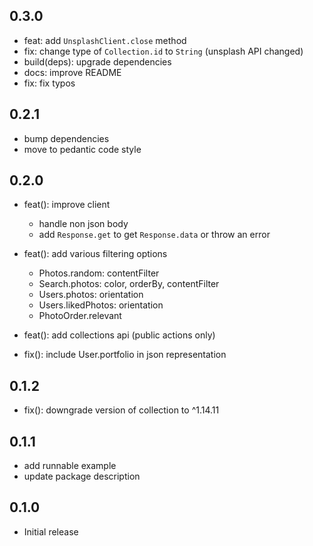 ## 0.3.0

- feat: add `UnsplashClient.close` method
- fix: change type of `Collection.id` to `String` (unsplash API changed)
- build(deps): upgrade dependencies
- docs: improve README
- fix: fix typos

## 0.2.1

- bump dependencies
- move to pedantic code style

## 0.2.0

- feat(): improve client
    - handle non json body
    - add `Response.get` to get `Response.data` or throw an error
    
- feat(): add various filtering options
    - Photos.random: contentFilter
    - Search.photos: color, orderBy, contentFilter
    - Users.photos: orientation
    - Users.likedPhotos: orientation
    - PhotoOrder.relevant
    
- feat(): add collections api (public actions only)

- fix(): include User.portfolio in json representation

## 0.1.2

- fix(): downgrade version of collection to ^1.14.11

## 0.1.1

- add runnable example
- update package description

## 0.1.0

- Initial release
